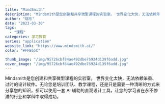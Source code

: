 ```yaml
---
title: "MindSmith"
description: "Mindsmith是您创建和共享微型课程的实验室。 世界变化太快，无法依赖笨重、过时的设计软件。无论您是培训团队、教学课"
author: "瑞东"
date: "2023-03-30"
tags:
  - "课程"
categories: 学习教育
series: "application"
website_link: "https://www.mindsmith.ai/"
color: "#FFB65C"

thumb_image: "/img/95726cbf84ae492dbe76924d139f6add.jpg"
cover_image: "/img/95726cbf84ae492dbe76924d139f6add.jpg"
---
```


Mindsmith是您创建和共享微型课程的实验室。 世界变化太快，无法依赖笨重、过时的设计软件。无论您是培训团队、教学课程，还是只是需要一种清晰的方式来分享您的知识，都可以使用一套 AI 辅助的直观设计工具，让您的学习者在永不停滞的行业和学科中取得成功。 